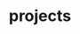 ---
layout: page
title: projects
nav: true
nav_order: 5
dropdown: true
children: 
    - title: building
      permalink: /projects_building/
    - title: divider
    - title: construction and fabtication
      permalink: /projects_constuction/
    - title: divider
    - title: tangible user interfaces
      permalink: /projects_tui/
    - title: divider
    - title: perception
      permalink: /projects_perception/
    - title: divider
    - title: nature
      permalink: /projects_nature/
---